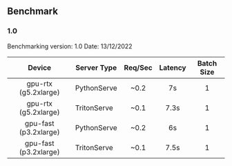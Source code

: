 ## Benchmark

### 1.0

Benchmarking version: 1.0
Date: 13/12/2022

|      **Device**       | **Server Type** | **Req/Sec** | **Latency** | **Batch Size** |
|:---------------------:|-----------------|:-----------:|:-----------:|:--------------:|
| gpu-rtx (g5.2xlarge)  | PythonServe     |    ~0.2     |     7s      |       1        |
| gpu-rtx (g5.2xlarge)  | TritonServe     |    ~0.1     |    7.3s     |       1        |
| gpu-fast (p3.2xlarge) | PythonServe     |    ~0.2     |     6s      |       1        |
| gpu-fast (p3.2xlarge) | TritonServe     |    ~0.1     |    7.5s     |       1        |
